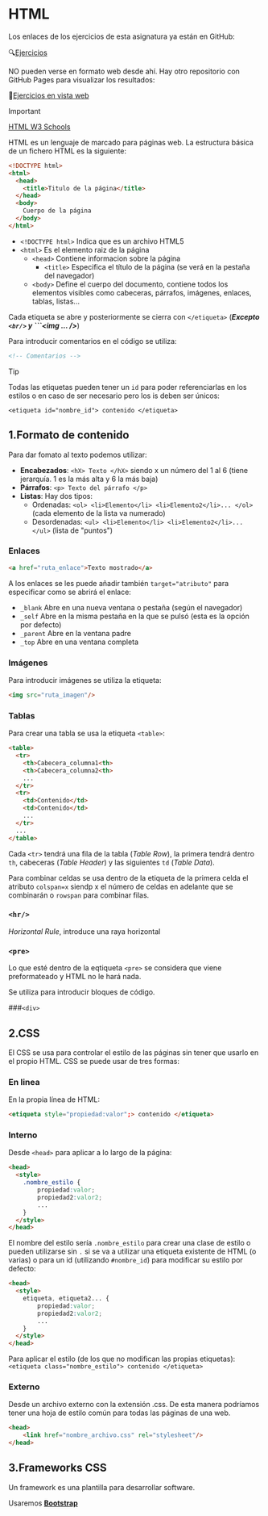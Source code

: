 # HTML
Los enlaces de los ejercicios de esta asignatura ya están en GitHub:

:mag:[Ejercicios](https://github.com/13sauca13/PRG/tree/master/MF5.4%20HTML/Codigo)

NO pueden verse en formato web desde ahí. Hay otro repositorio con GitHub Pages para visualizar los resultados:

:link:[Ejercicios en vista web](https://13sauca13.github.io/E2T-HTML/)

>[!IMPORTANT]
>[HTML W3 Schools](https://www.w3schools.com/html/)

HTML es un lenguaje de marcado para páginas web. La estructura básica de un fichero HTML es la siguiente:
```html
<!DOCTYPE html>
<html>
  <head>
    <title>Titulo de la página</title>
  </head>
  <body>
    Cuerpo de la página
  </body>
</html>
```

+ ```<!DOCTYPE html>``` Indica que es un archivo HTML5
+ ```<html>``` Es el elemento raiz de la página
  + ```<head>``` Contiene informacion sobre la página
    + ```<title>``` Especifica el título de la página (se verá en la pestaña del navegador)
  + ```<body>``` Define el cuerpo del documento, contiene todos los elementos visibles como cabeceras, párrafos, imágenes, enlaces, tablas, listas...

Cada etiqueta se abre y posteriormente se cierra con ```</etiqueta>``` (***Excepto ```<br/>``` y ```<img ... />***)

Para introducir comentarios en el código se utiliza:
```html
<!-- Comentarios -->
```

>[!TIP]
>Todas las etiquetas pueden tener un ```id``` para poder referenciarlas en los estilos o en caso de ser necesario pero los is deben ser únicos:
>```
><etiqueta id="nombre_id"> contenido </etiqueta>
>```

## 1.Formato de contenido
Para dar fomato al texto podemos utilizar:
+ **Encabezados**: ```<hX> Texto </hX>``` siendo x un número del 1 al 6 (tiene jerarquía. 1 es la más alta y 6 la más baja)
+ **Párrafos**: ```<p> Texto del párrafo </p>```
+ **Listas**: Hay dos tipos:
  + Ordenadas: ```<ol> <li>Elemento</li> <li>Elemento2</li>... </ol>``` (cada elemento de la lista va numerado)
  + Desordenadas: ```<ul> <li>Elemento</li> <li>Elemento2</li>... </ul>``` (lista de "puntos")

### Enlaces
```html
<a href="ruta_enlace">Texto mostrado</a>
```
A los enlaces se les puede añadir también ```target="atributo"``` para especificar como se abrirá el enlace:
+ ```_blank```	Abre en una nueva ventana o pestaña (según el navegador)
+ ```_self```	Abre en la misma pestaña en la que se pulsó (esta es la opción por defecto)
+ ```_parent```	Abre en la ventana padre
+ ```_top```	Abre en una ventana completa

### Imágenes
Para introducir imágenes se utiliza la etiqueta:
```html
<img src="ruta_imagen"/>
```

### Tablas
Para crear una tabla se usa la etiqueta ```<table>```:
```html
<table>
  <tr>
    <th>Cabecera_columna1<th>
    <th>Cabecera_columna2<th>
    ...
  </tr>
  <tr>
    <td>Contenido</td>
    <td>Contenido</td>
    ...
  </tr>
  ...
</table>
```
Cada ```<tr>``` tendrá una fila de la tabla (*Table Row*), la primera tendrá dentro ```th```, cabeceras (*Table Header*) y las siguientes ```td``` (*Table Data*).

Para combinar celdas se usa dentro de la etiqueta de la primera celda el atributo ```colspan=x``` siendp x el número de celdas en adelante que se combinarán o ```rowspan``` para combinar filas.
### ```<hr/>```
*Horizontal Rule*, introduce una raya horizontal
### ```<pre>```
Lo que esté dentro de la eqtiqueta ```<pre>``` se considera que viene preformateado y HTML no le hará nada.

Se utiliza para introducir bloques de código.

###```<div>```

## 2.CSS
El CSS se usa para controlar el estilo de las páginas sin tener que usarlo en el propio HTML. CSS se puede usar de tres formas:
### En linea
En la propia línea de HTML:
```html
<etiqueta style="propiedad:valor";> contenido </etiqueta>
```

### Interno
Desde ```<head>``` para aplicar a lo largo de la página:
```html
<head>
  <style>
    .nombre_estilo {
        propiedad:valor;
        propiedad2:valor2;
        ...
    }
  </style>
</head>
```
El nombre del estilo sería ```.nombre_estilo``` para crear una clase de estilo o pueden utilizarse sin ```.``` si se va a utilizar una etiqueta existente de HTML (o varias) o para un id (utilizando ```#nombre_id```) para modificar su estilo por defecto:
```html
<head>
  <style>
    etiqueta, etiqueta2... {
        propiedad:valor;
        propiedad2:valor2;
        ...
    }
  </style>
</head>
```

Para aplicar el estilo (de los que no modifican las propias etiquetas): ```<etiqueta class="nombre_estilo"> contenido </etiqueta>```

### Externo
Desde un archivo externo con la extensión .css. De esta manera podríamos tener una hoja de estilo común para todas las páginas de una web.
```html
<head>
    <link href="nombre_archivo.css" rel="stylesheet"/>
</head>
```
## 3.Frameworks CSS
Un framework es una plantilla para desarrollar software.

Usaremos [**Bootstrap**](https://getbootstrap.com/)

